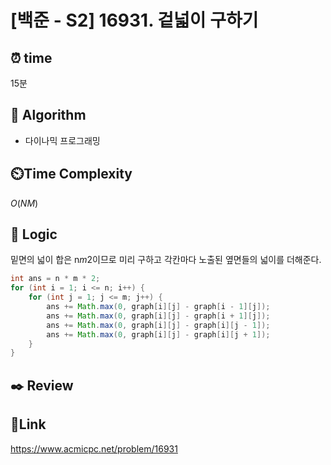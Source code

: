 # [백준 - S2] 16931. 겉넓이 구하기

## ⏰ **time**

15분

## :pushpin: **Algorithm**

- 다이나믹 프로그래밍

## ⏲️**Time Complexity**

$O(NM)$

## :round_pushpin: **Logic**

밑면의 넓이 합은 n*m*2이므로 미리 구하고 각칸마다 노출된 옆면들의 넓이를 더해준다.

```java
int ans = n * m * 2;
for (int i = 1; i <= n; i++) {
	for (int j = 1; j <= m; j++) {
		ans += Math.max(0, graph[i][j] - graph[i - 1][j]);
		ans += Math.max(0, graph[i][j] - graph[i + 1][j]);
		ans += Math.max(0, graph[i][j] - graph[i][j - 1]);
		ans += Math.max(0, graph[i][j] - graph[i][j + 1]);
	}
}

```

## :black_nib: **Review**

## 📡**Link**

https://www.acmicpc.net/problem/16931
